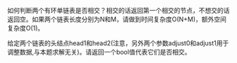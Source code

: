 如何判断两个有环单链表是否相交？相交的话返回第一个相交的节点，不想交的话返回空。如果两个链表长度分别为N和M，请做到时间复杂度O(N+M)，额外空间复杂度O(1)。

给定两个链表的头结点head1和head2(注意，另外两个参数adjust0和adjust1用于调整数据,与本题求解无关)。请返回一个bool值代表它们是否相交。